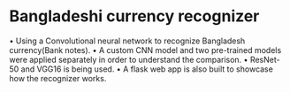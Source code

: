 # Bangladeshi currency recognizer
• Using a Convolutional neural network to recognize Bangladesh currency(Bank notes).
• A custom CNN model and two pre-trained models were applied separately in order to understand the comparison.
• ResNet-50 and VGG16 is being used.
• A flask web app is also built to showcase how the recognizer works.

